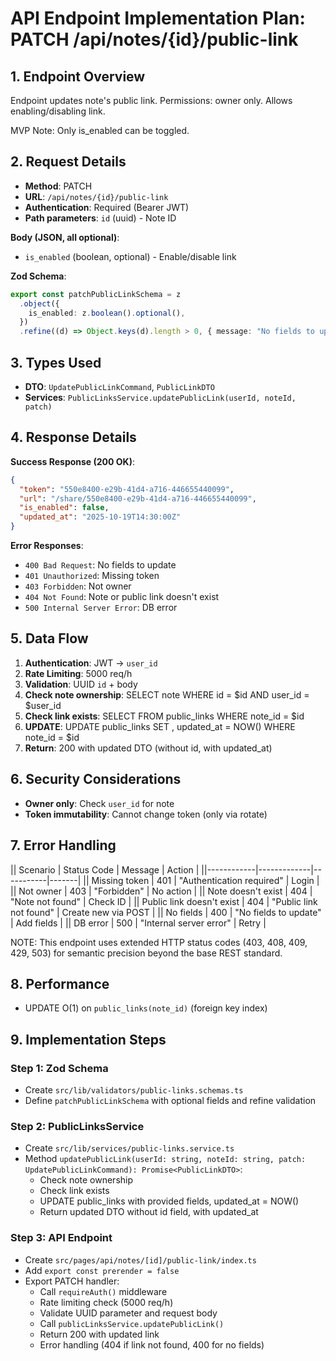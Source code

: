 # API Endpoint Implementation Plan: PATCH /api/notes/{id}/public-link

## 1. Endpoint Overview

Endpoint updates note's public link. Permissions: owner only. Allows enabling/disabling link.

MVP Note: Only is_enabled can be toggled.

## 2. Request Details

- **Method**: PATCH
- **URL**: `/api/notes/{id}/public-link`
- **Authentication**: Required (Bearer JWT)
- **Path parameters**: `id` (uuid) - Note ID

**Body (JSON, all optional)**:

- `is_enabled` (boolean, optional) - Enable/disable link

**Zod Schema**:

```typescript
export const patchPublicLinkSchema = z
  .object({
    is_enabled: z.boolean().optional(),
  })
  .refine((d) => Object.keys(d).length > 0, { message: "No fields to update" });
```

## 3. Types Used

- **DTO**: `UpdatePublicLinkCommand`, `PublicLinkDTO`
- **Services**: `PublicLinksService.updatePublicLink(userId, noteId, patch)`

## 4. Response Details

**Success Response (200 OK)**:

```json
{
  "token": "550e8400-e29b-41d4-a716-446655440099",
  "url": "/share/550e8400-e29b-41d4-a716-446655440099",
  "is_enabled": false,
  "updated_at": "2025-10-19T14:30:00Z"
}
```

**Error Responses**:

- `400 Bad Request`: No fields to update
- `401 Unauthorized`: Missing token
- `403 Forbidden`: Not owner
- `404 Not Found`: Note or public link doesn't exist
- `500 Internal Server Error`: DB error

## 5. Data Flow

1. **Authentication**: JWT → `user_id`
2. **Rate Limiting**: 5000 req/h
3. **Validation**: UUID `id` + body
4. **Check note ownership**: SELECT note WHERE id = $id AND user_id = $user_id
5. **Check link exists**: SELECT FROM public_links WHERE note_id = $id
6. **UPDATE**: UPDATE public_links SET <fields>, updated_at = NOW() WHERE note_id = $id
7. **Return**: 200 with updated DTO (without id, with updated_at)

## 6. Security Considerations

- **Owner only**: Check `user_id` for note
- **Token immutability**: Cannot change token (only via rotate)

## 7. Error Handling

|| Scenario | Status Code | Message | Action |
||------------|-------------|-----------|-------|
|| Missing token | 401 | "Authentication required" | Login |
|| Not owner | 403 | "Forbidden" | No action |
|| Note doesn't exist | 404 | "Note not found" | Check ID |
|| Public link doesn't exist | 404 | "Public link not found" | Create new via POST |
|| No fields | 400 | "No fields to update" | Add fields |
|| DB error | 500 | "Internal server error" | Retry |

NOTE: This endpoint uses extended HTTP status codes (403, 408, 409, 429, 503) for semantic precision beyond the base REST standard.

## 8. Performance

- UPDATE O(1) on `public_links(note_id)` (foreign key index)

## 9. Implementation Steps

### Step 1: Zod Schema

- Create `src/lib/validators/public-links.schemas.ts`
- Define `patchPublicLinkSchema` with optional fields and refine validation

### Step 2: PublicLinksService

- Create `src/lib/services/public-links.service.ts`
- Method `updatePublicLink(userId: string, noteId: string, patch: UpdatePublicLinkCommand): Promise<PublicLinkDTO>`:
  - Check note ownership
  - Check link exists
  - UPDATE public_links with provided fields, updated_at = NOW()
  - Return updated DTO without id field, with updated_at

### Step 3: API Endpoint

- Create `src/pages/api/notes/[id]/public-link/index.ts`
- Add `export const prerender = false`
- Export PATCH handler:
  - Call `requireAuth()` middleware
  - Rate limiting check (5000 req/h)
  - Validate UUID parameter and request body
  - Call `publicLinksService.updatePublicLink()`
  - Return 200 with updated link
  - Error handling (404 if link not found, 400 for no fields)
